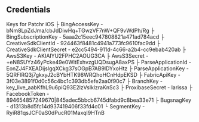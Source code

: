 Credentials 
-----------

Keys for Patchr iOS
 ├  BingAccessKey - bNm8LpZdJma/cbJdDiwHq+TGwzVF7nW+QF9vWdPh/Rg
 ├  BingSubscriptionKey - 5aaa2c15eec947808821a471ad784acd
 ├  CreativeSdkClientId - 924463f8481c4941a773fc9610fac9dd
 ├  CreativeSdkClientSecret - e2cc5494-911d-4c66-a2b4-cc9ebab420ab
 ├  AwsS3Key - AKIAIYU2FPHC2AOUG3CA
 ├  AwsS3Secret - +eN8SUYz46yPcke49e0WitExhvzgUQDsugA8axPS
 ├  ParseApplicationId - EonZJ4FXEADijslgqXCkg37sOGpB7AB9lDYxoHtz
 ├  ParseApplicationKey - 5QRFlRQ3j7gkxyJ2cBYbHTK98WRQhoHCnHdpEKSD
 ├  FabricApiKey - 3f03e3891f0d0c56c4bc1c393db5efe2aa0f90c7
 ├  BranchKey - key_live_aabKfhL9u6piQ93E2lzVslklzraKnSc3
 ├  ProxibaseSecret - larissa
 ├  FacebookToken - 894654857249670|845adec5bbcb6745dfabd9c8bea33e71
 ├  BugsnagKey - d1313b8d5fc14d937419406f33fd4c01
 └  SegmentKey - RyiR81qsJCF0aS0dPucR01MaxqI9HTnB